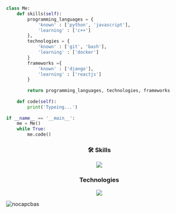 ```python

class Me:
    def skills(self):
        programming_languages = {
            'known' : ['python', 'javascript'],
            'learning' : ['c++']
        },
        technologies = {
            'known' : ['git', 'bash'],
            'learning' : ['docker']
        }
        frameworks ={
            'known' : ['django'],
            'learning' : ['reactjs']
        }
    
        return programming_languages, technologies, frameworks
    
    def code(self):
        print('Typeing...')
        
if __name__ == '__main__':
    me = Me()
    while True:
        me.code()

```



<h3 align="center">🛠 Skills</h3>
<p align="center">
  <a href="https://skillicons.dev">
    <img src="https://skillicons.dev/icons?i=py,js,html,css" />
  </a>
</p>

<h3 align="center">Technologies</h3>
<p align="center">
  <a href="https://skillicons.dev">
    <img src="https://skillicons.dev/icons?i=django,bash,git,docker,vscode" />
  </a>
</p>

<p><img align="center" src="https://github-readme-stats.vercel.app/api/top-langs?username=nocapcbas&show_icons=true&locale=en&layout=compact" alt="nocapcbas" /></p>

